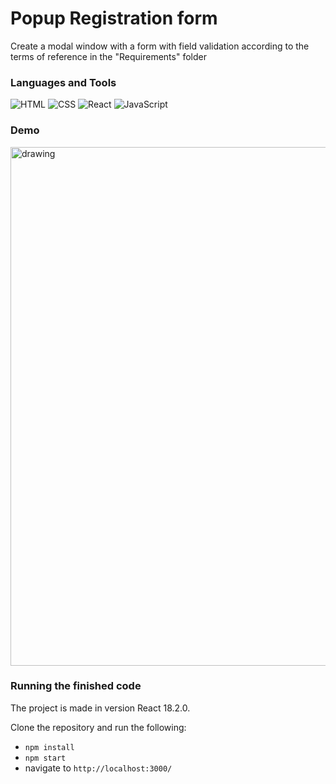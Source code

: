# Popup Registration form
Create a modal window with a form with field validation according to the terms of reference in the "Requirements" folder


### Languages and Tools
![HTML](https://img.shields.io/badge/-HTML-4d4d4d?style=for-the-badge&logo=HTML5&logoColor=e44d26)
![CSS](https://img.shields.io/badge/-CSS-4d4d4d?style=for-the-badge&logo=CSS3&logoColor=264de4)
![React](https://img.shields.io/badge/-React-4d4d4d?style=for-the-badge&logo=React&logoColor=00d8ff)
![JavaScript](https://img.shields.io/badge/-JavaScript-4d4d4d?style=for-the-badge&logo=JavaScript&logoColor=f7dc1c)

### Demo
<img src="https://github.com/ilya-filatov-94/TaskForInterview5/blob/main/Demo/LoginForm.gif" alt="drawing" width="830"/>

### Running the finished code
The project is made in version React 18.2.0.

Clone the repository and run the following:
* `npm install`
* `npm start`
* navigate to `http://localhost:3000/`
